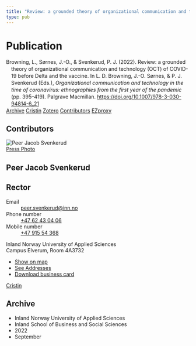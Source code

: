 ```yaml
---
title: "Review: a grounded theory of organizational communication and technology (OCT) of COVID-19 before Delta and the vaccine"
type: pub
---
```

<h1>Publication</h1>
<article id="csl-bib-container-BCYKH6AR" class="csl-bib-container">
  <div class="csl-bib-body" style="line-height: 1.35; padding-left: 1em; text-indent:-1em;">
  <div class="csl-entry">Browning, L., S&#xF8;rnes, J.-O., &amp; Svenkerud, P. J. (2022). Review: a grounded theory of organizational communication and technology (OCT) of COVID-19 before Delta and the vaccine. In L. D. Browning, J.-O. S&#xF8;rnes, &amp; P. J. Svenkerud (Eds.), <i>Organizational communication and technology in the time of coronavirus: ethnographies from the first year of the pandemic</i> (pp. 395&#x2013;419). Palgrave Macmillan. <a href="https://doi.org/10.1007/978-3-030-94814-6_21">https://doi.org/10.1007/978-3-030-94814-6_21</a></div>
</div>
  <div class="csl-bib-buttons">
    <a href="#taxonomy-article-BCYKH6AR" class="csl-bib-button">Archive</a>
    <a href="https://app.cristin.no/results/show.jsf?id=2054290" alt="Cristin URL" class="csl-bib-button">Cristin</a>
    <a href="http://zotero.org/groups/5022929/items/BCYKH6AR" alt="Zotero URL" class="csl-bib-button">Zotero</a>
    <a href="#contributors-article-BCYKH6AR" class="csl-bib-button">Contributors</a>
    <a href="http://ezproxy.inn.no/login?url=https://doi.org/10.1007/978-3-030-94814-6_21" class="csl-bib-button">EZproxy</a>
  </div>
  <div id="csl-bib-meta-container-BCYKH6AR"></div>
</article>
<div id="csl-bib-meta-BCYKH6AR" class="csl-bib-meta">
  <article id="contributors-article-BCYKH6AR" class="contributors-article">
    <h1>Contributors</h1>
    <div class="personas">
<div class="vrtx-hinn-person-card">
<div class="photo">
<img src="https://www.inn.no/bilder-ansatte/peer-jacob-svenkerud.jpg" alt="Peer Jacob Svenkerud" loading="lazy"><div class="pressPhoto">
<a href="https://www.inn.no/pressebilder-ansatte/peer-jacob-svenkerud.jpg" target="_blank">
Press Photo
</a>
</div>
</div>
<div class="info">
<hgroup><h1>Peer Jacob Svenkerud</h1>
<h2>Rector</h2>
</hgroup><dl>
<dt>Email</dt>
<dd>
<a href="mailto:peer.svenkerud@inn.no">peer.svenkerud@inn.no</a>
</dd>
<dt>Phone number</dt>
<dd><a href="tel:+4762430406">
+47 62 43 04 06
</a></dd>
<dt>Mobile number</dt>
<dd><a href="tel:+4791554368">
+47 915 54 368
</a></dd>
</dl>
<p>
Inland Norway University of Applied Sciences<br>
Campus Elverum,
Room 4A3732
</p>
<ul class="vrtx-hinn-links">
<li><a href="https://www.google.com/maps?q=60.88065,11.53734">Show on map</a></li>
<li><a href="https://www.inn.no/english/find-an-employee/peer-svenkerud.html#vrtx-hinn-addresses">See Addresses</a></li>
<li><a href="https://www.inn.no/english/find-an-employee/peer-svenkerud.html?vrtx=vcf">Download business card</a></li>
</ul>
</div>
</div>
<a href="https://app.cristin.no/persons/show.jsf?id=559002" alt="Cristin URL" class="personas-cristin">Cristin</a>
</div>
  </article>
  <article id="taxonomy-article-BCYKH6AR" class="taxonomy-article">
    <h1>Archive</h1>
    <ul>
      <li>Inland Norway University of Applied Sciences</li>
      <li>Inland School of Business and Social Sciences</li>
      <li>2022</li>
      <li>September</li>
    </ul>
  </article>
</div>
